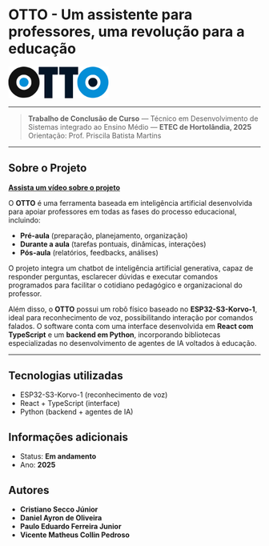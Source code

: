 # OTTO - Um assistente para professores, uma revolução para a educação

<img src="src/assets/OTTO LOGO.png" alt="Logo do Projeto" width="200px"/>

---

> **Trabalho de Conclusão de Curso** — Técnico em Desenvolvimento de Sistemas integrado ao Ensino Médio — **ETEC de Hortolândia, 2025**  
> Orientação: Prof. Priscila Batista Martins

---

## Sobre o Projeto

[**Assista um vídeo sobre o projeto**](https://youtu.be/zmzvQPjzUSs?si=NwREw9gygy0esaBw)

O **OTTO** é uma ferramenta baseada em inteligência artificial desenvolvida para apoiar professores em todas as fases do processo educacional, incluindo:  

- **Pré-aula** (preparação, planejamento, organização)  
- **Durante a aula** (tarefas pontuais, dinâmicas, interações)  
- **Pós-aula** (relatórios, feedbacks, análises)

O projeto integra um chatbot de inteligência artificial generativa, capaz de responder perguntas, esclarecer dúvidas e executar comandos programados para facilitar o cotidiano pedagógico e organizacional do professor.  

Além disso, o **OTTO** possui um robô físico baseado no **ESP32-S3-Korvo-1**, ideal para reconhecimento de voz, possibilitando interação por comandos falados. O software conta com uma interface desenvolvida em **React com TypeScript** e um **backend em Python**, incorporando bibliotecas especializadas no desenvolvimento de agentes de IA voltados à educação.

---

## Tecnologias utilizadas

- ESP32-S3-Korvo-1 (reconhecimento de voz)
- React + TypeScript (interface)
- Python (backend + agentes de IA)


## Informações adicionais

- Status: **Em andamento**  
- Ano: **2025**



## Autores

- **Cristiano Secco Júnior**
- **Daniel Ayron de Oliveira**
- **Paulo Eduardo Ferreira Junior**
- **Vicente Matheus Collin Pedroso**  

